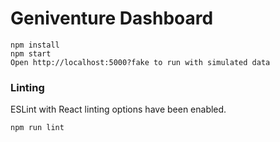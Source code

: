 # Geniventure Dashboard

```
npm install
npm start
Open http://localhost:5000?fake to run with simulated data
```

### Linting

ESLint with React linting options have been enabled.

```
npm run lint
```

